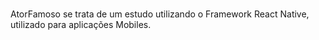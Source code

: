 # 
AtorFamoso se trata de um estudo utilizando o Framework React Native, utilizado para aplicações Mobiles. 
